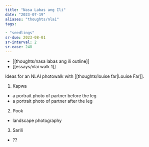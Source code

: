 ```yaml
---
title: "Nasa Labas ang Ili"
date: "2023-07-19"
aliases: "thoughts/nlai"
tags:

- "seedlings"
sr-due: 2023-08-01
sr-interval: 2
sr-ease: 248
---
```

- [[thoughts/nasa labas ang ili outline]]
- [[essays/nlai walk 1]]

Ideas for an NLAI photowalk with [[thoughts/louise far|Louise Far]].

1. Kapwa
- a portrait photo of partner before the leg
- a portrait photo of partner after the leg

2. Pook
- landscape photography

3. Sarili
- ??

